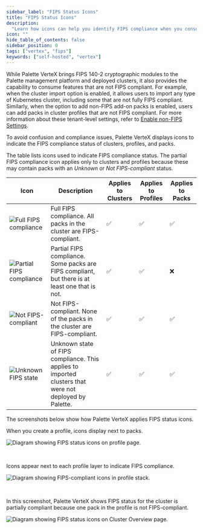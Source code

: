 ```yaml
---
sidebar_label: "FIPS Status Icons"
title: "FIPS Status Icons"
description:
  "Learn how icons can help you identify FIPS compliance when you consume features that are not FIPS compliant."
icon: ""
hide_table_of_contents: false
sidebar_position: 0
tags: ["vertex", "fips"]
keywords: ["self-hosted", "vertex"]
---
```


While Palette VerteX brings FIPS 140-2 cryptographic modules to the Palette management platform and deployed clusters,
it also provides the capability to consume features that are not FIPS compliant. For example, when the cluster import
option is enabled, it allows users to import any type of Kubernetes cluster, including some that are not fully FIPS
compliant. Similarly, when the option to add non-FIPS add-on packs is enabled, users can add packs in cluster profiles
that are not FIPS compliant. For more information about these tenant-level settings, refer to
[Enable non-FIPS Settings](../system-management/enable-non-fips-settings/enable-non-fips-settings.md).

To avoid confusion and compliance issues, Palette VerteX displays icons to indicate the FIPS compliance status of
clusters, profiles, and packs.

The table lists icons used to indicate FIPS compliance status. The partial FIPS compliance icon applies only to clusters
and profiles because these may contain packs with an _Unknown_ or _Not FIPS-compliant_ status.

| **Icon**                                                            | **Description**                                                                                        | **Applies to Clusters** | **Applies to Profiles** | **Applies to Packs** |
| ------------------------------------------------------------------- | ------------------------------------------------------------------------------------------------------ | ----------------------- | ----------------------- | -------------------- |
| ![Full FIPS compliance](/vertex_fips-status-icons_compliant.webp)   | Full FIPS compliance. All packs in the cluster are FIPS-compliant.                                     | ✅                      | ✅                      | ✅                   |
| ![Partial FIPS compliance](/vertex_fips-status-icons_partial.webp)  | Partial FIPS compliance. Some packs are FIPS compliant, but there is at least one that is not.         | ✅                      | ✅                      | ❌                   |
| ![Not FIPS-compliant](/vertex_fips-status-icons_not-compliant.webp) | Not FIPS-compliant. None of the packs in the cluster are FIPS-compliant.                               | ✅                      | ✅                      | ✅                   |
| ![Unknown FIPS state](/vertex_fips-status-icons_unknown.webp)       | Unknown state of FIPS compliance. This applies to imported clusters that were not deployed by Palette. | ✅                      | ✅                      | ✅                   |

<!-- As shown in the screenshots below, FIPS status icons are displayed next to packs throughout Palette VerteX.  -->

The screenshots below show how Palette VerteX applies FIPS status icons.

When you create a profile, icons display next to packs.

![Diagram showing FIPS status icons on profile page.](/vertex_fips-status-icons_icons-on-profile-page.webp)

<!-- (/vertex_fips-status-icons_icons-on-profile-page.webp) -->

<br />

Icons appear next to each profile layer to indicate FIPS compliance.

![Diagram showing FIPS-compliant icons in profile stack.](/vertex_fips-status-icons_icons-in-profile-stack.webp)

<br />

In this screenshot, Palette VerteX shows FIPS status for the cluster is partially compliant because one pack in the
profile is not FIPS-compliant.

![Diagram showing FIPS status icons on Cluster Overview page.](/vertex_fips-status-icons_icons-in-cluster-overview.webp)
